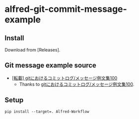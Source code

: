# alfred-git-commit-message-example

## Install

Download from [Releases].

## Git message example source

- [[転載] gitにおけるコミットログ/メッセージ例文集100](https://gist.github.com/mono0926/e6ffd032c384ee4c1cef5a2aa4f778d7)
  - Thanks to [gitにおけるコミットログ/メッセージ例文集100](https://anond.hatelabo.jp/20160725092419).

## Setup

```
pip install --target=. Alfred-Workflow
```
